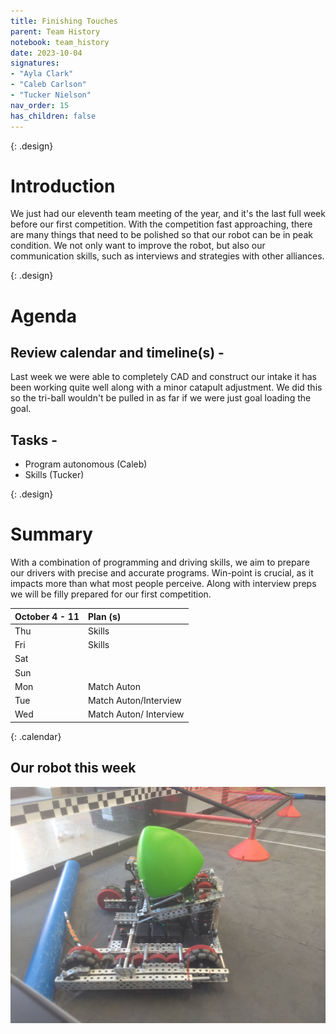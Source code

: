 ```yaml
---
title: Finishing Touches 
parent: Team History
notebook: team_history
date: 2023-10-04
signatures:
- "Ayla Clark"
- "Caleb Carlson"
- "Tucker Nielson"
nav_order: 15
has_children: false
---
```


{: .design}
# Introduction

We just had our eleventh team meeting of the year, and it's the last full week before our first competition. With the competition fast approaching, there are many things that need to be polished so that our robot can be in peak condition. We not only want to improve the robot, but also our communication skills, such as interviews and strategies with other alliances.

{: .design}
# Agenda 

## Review calendar and timeline(s) -

Last week we were able to completely CAD and construct our intake it has been working quite well along with a minor catapult adjustment. We did this so the tri-ball wouldn't be pulled in as far if we were just goal loading the goal.

## Tasks -

* Program autonomous 			    (Caleb)
* Skills			   (Tucker)

{: .design}
# Summary

With a combination of programming and driving skills, we aim to prepare our drivers with precise and accurate programs. Win-point is crucial, as it impacts more than what most people perceive. Along with interview preps we will be filly prepared for our first competition.

| October 4 - 11  | Plan (s) |
|:---|:---|
| Thu | Skills |
| Fri | Skills |
| Sat | |
| Sun |  |
| Mon | Match Auton |
| Tue | Match Auton/Interview |
| Wed | Match Auton/ Interview |
{: .calendar}

## Our robot this week

<img src="/assets/Team%20History/2023-09-13.jpg" alt="Our Robot this week">